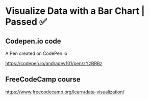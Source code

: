 # Visualize Data with a Bar Chart | Passed ✅

## Codepen.io code


A Pen created on CodePen.io 


https://codepen.io/andradev101/pen/zYzBRBz


## FreeCodeCamp course


https://www.freecodecamp.org/learn/data-visualization/




